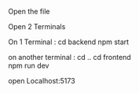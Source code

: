 Open the file

Open 2 Terminals

On 1 Terminal : cd backend
                npm start


on another terminal : cd ..
                      cd frontend  
                      npm run dev

open Localhost:5173

